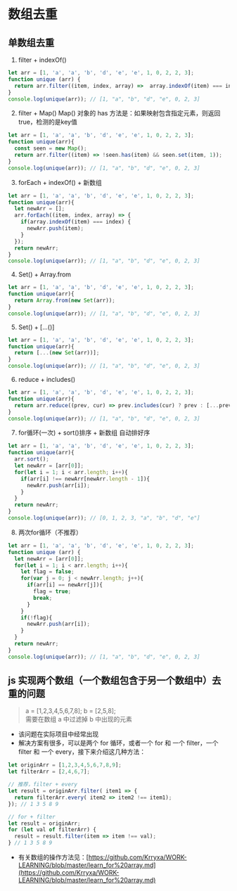 # 数组去重

## 单数组去重
1. filter + indexOf()
```js
let arr = [1, 'a', 'a', 'b', 'd', 'e', 'e', 1, 0, 2, 2, 3];
function unique (arr) {
  return arr.filter((item, index, array) =>  array.indexOf(item) === index);
}
console.log(unique(arr)); // [1, "a", "b", "d", "e", 0, 2, 3]
```

2. filter + Map()
Map() 对象的 has 方法是：如果映射包含指定元素，则返回 true，检测的是key值
```js
let arr = [1, 'a', 'a', 'b', 'd', 'e', 'e', 1, 0, 2, 2, 3];
function unique(arr){
  const seen = new Map();
  return arr.filter((item) => !seen.has(item) && seen.set(item, 1));
}
console.log(unique(arr)); // [1, "a", "b", "d", "e", 0, 2, 3]
```

3. forEach + indexOf() + 新数组
```js
let arr = [1, 'a', 'a', 'b', 'd', 'e', 'e', 1, 0, 2, 2, 3];
function unique(arr){
  let newArr = [];
  arr.forEach((item, index, array) => {
    if(array.indexOf(item) === index) {
      newArr.push(item);
    }
  });
  return newArr;
}
console.log(unique(arr)); // [1, "a", "b", "d", "e", 0, 2, 3]
```

4. Set() + Array.from
```js
let arr = [1, 'a', 'a', 'b', 'd', 'e', 'e', 1, 0, 2, 2, 3];
function unique(arr){
  return Array.from(new Set(arr));
}
console.log(unique(arr)); // [1, "a", "b", "d", "e", 0, 2, 3]
```

5. Set() + [...()]
```js
let arr = [1, 'a', 'a', 'b', 'd', 'e', 'e', 1, 0, 2, 2, 3];
function unique(arr){
  return [...(new Set(arr))];
}
console.log(unique(arr)); // [1, "a", "b", "d", "e", 0, 2, 3]
```

6. reduce + includes()
```js
let arr = [1, 'a', 'a', 'b', 'd', 'e', 'e', 1, 0, 2, 2, 3];
function unique(arr){
  return arr.reduce((prev, cur) => prev.includes(cur) ? prev : [...prev,cur],[]);
}
console.log(unique(arr)); // [1, "a", "b", "d", "e", 0, 2, 3]
```

7. for循环(一次) + sort()排序 + 新数组
自动排好序
```js
let arr = [1, 'a', 'a', 'b', 'd', 'e', 'e', 1, 0, 2, 2, 3];
function unique(arr){
  arr.sort();
  let newArr = [arr[0]];
  for(let i = 1; i < arr.length; i++){
    if(arr[i] !== newArr[newArr.length - 1]){
      newArr.push(arr[i]);
    }
  }
  return newArr;
}
console.log(unique(arr)); // [0, 1, 2, 3, "a", "b", "d", "e"]
```

8. 两次for循环（不推荐）
```js
let arr = [1, 'a', 'a', 'b', 'd', 'e', 'e', 1, 0, 2, 2, 3];
function unique (arr) {
  let newArr = [arr[0]];
  for(let i = 1; i < arr.length; i++){
    let flag = false;
    for(var j = 0; j < newArr.length; j++){
      if(arr[i] == newArr[j]){
        flag = true;
        break;
      }
    }
    if(!flag){
      newArr.push(arr[i]);
    }
  }
  return newArr;
}
console.log(unique(arr)); // [1, "a", "b", "d", "e", 0, 2, 3]
```

## js 实现两个数组（一个数组包含于另一个数组中）去重的问题
> a = [1,2,3,4,5,6,7,8];  b = [2,5,8];<br>
> 需要在数组 a 中过滤掉 b 中出现的元素
- 该问题在实际项目中经常出现
- 解决方案有很多，可以是两个 for 循环，或者一个 for 和 一个 filter，一个 filter 和 一个 every，接下来介绍这几种方法：
```javascript
let originArr = [1,2,3,4,5,6,7,8,9];
let filterArr = [2,4,6,7];

// 推荐，filter + every
let result = originArr.filter( item1 => {
  return filterArr.every( item2 => item2 !== item1);
}); // 1 3 5 8 9

// for + filter
let result = originArr;
for (let val of filterArr) {
  result = result.filter(item => item !== val);
} // 1 3 5 8 9
```

- 有关数组的操作方法见：[https://github.com/Krryxa/WORK-LEARNING/blob/master/learn_for%20array.md](https://github.com/Krryxa/WORK-LEARNING/blob/master/learn_for%20array.md)